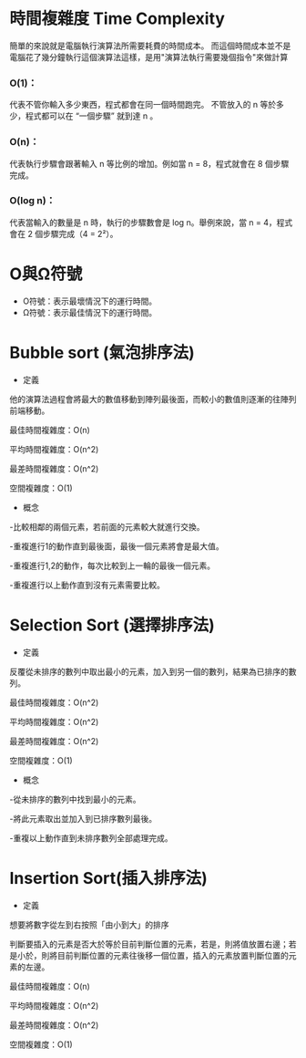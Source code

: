 # 時間複雜度 Time Complexity
簡單的來說就是電腦執行演算法所需要耗費的時間成本。
而這個時間成本並不是電腦花了幾分鐘執行這個演算法這樣，是用"演算法執行需要幾個指令"來做計算 
 
### O(1)：
代表不管你輸入多少東西，程式都會在同一個時間跑完。
不管放入的 n 等於多少，程式都可以在 “一個步驟” 就到達 n 。

### O(n)：
代表執行步驟會跟著輸入 n 等比例的增加。例如當 n = 8，程式就會在 8 個步驟完成。

### O(log n)：
代表當輸入的數量是 n 時，執行的步驟數會是 log n。舉例來說，當 n = 4，程式會在 2 個步驟完成（4 = 2²）。

# O與Ω符號
 * O符號：表示最壞情況下的運行時間。
 * Ω符號：表示最佳情況下的運行時間。
 
#   Bubble sort (氣泡排序法)  
* 定義

他的演算法過程會將最大的數值移動到陣列最後面，而較小的數值則逐漸的往陣列前端移動。

最佳時間複雜度：O(n)

平均時間複雜度：O(n^2)

最差時間複雜度：O(n^2)

空間複雜度：O(1)

* 概念

 -比較相鄰的兩個元素，若前面的元素較大就進行交換。
 
 -重複進行1的動作直到最後面，最後一個元素將會是最大值。
 
 -重複進行1,2的動作，每次比較到上一輪的最後一個元素。 
 
 -重複進行以上動作直到沒有元素需要比較。

#   Selection Sort (選擇排序法)   
* 定義

反覆從未排序的數列中取出最小的元素，加入到另一個的數列，結果為已排序的數列。

最佳時間複雜度：O(n^2)

平均時間複雜度：O(n^2)

最差時間複雜度：O(n^2)

空間複雜度：O(1)

* 概念

 -從未排序的數列中找到最小的元素。
 
 -將此元素取出並加入到已排序數列最後。
 
 -重複以上動作直到未排序數列全部處理完成。

#    Insertion Sort(插入排序法)
* 定義

想要將數字從左到右按照「由小到大」的排序

判斷要插入的元素是否大於等於目前判斷位置的元素，若是，則將值放置右邊；若是小於，則將目前判斷位置的元素往後移一個位置，插入的元素放置判斷位置的元素的左邊。

最佳時間複雜度：O(n)

平均時間複雜度：O(n^2)

最差時間複雜度：O(n^2)

空間複雜度：O(1)

